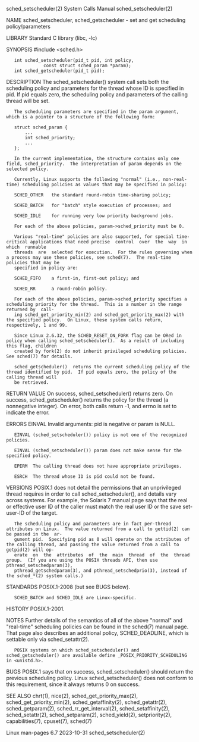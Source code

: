 sched_setscheduler(2)						      System Calls Manual						 sched_setscheduler(2)

NAME
       sched_setscheduler, sched_getscheduler - set and get scheduling policy/parameters

LIBRARY
       Standard C library (libc, -lc)

SYNOPSIS
       #include <sched.h>

       int sched_setscheduler(pid_t pid, int policy,
			      const struct sched_param *param);
       int sched_getscheduler(pid_t pid);

DESCRIPTION
       The  sched_setscheduler()  system call sets both the scheduling policy and parameters for the thread whose ID is specified in pid.  If pid equals zero,
       the scheduling policy and parameters of the calling thread will be set.

       The scheduling parameters are specified in the param argument, which is a pointer to a structure of the following form:

	   struct sched_param {
	       ...
	       int sched_priority;
	       ...
	   };

       In the current implementation, the structure contains only one field, sched_priority.  The interpretation of param depends on the selected policy.

       Currently, Linux supports the following "normal" (i.e., non-real-time) scheduling policies as values that may be specified in policy:

       SCHED_OTHER   the standard round-robin time-sharing policy;

       SCHED_BATCH   for "batch" style execution of processes; and

       SCHED_IDLE    for running very low priority background jobs.

       For each of the above policies, param->sched_priority must be 0.

       Various "real-time" policies are also supported, for special time-critical applications that need precise  control  over	 the  way  in  which  runnable
       threads	are  selected for execution.  For the rules governing when a process may use these policies, see sched(7).  The real-time policies that may be
       specified in policy are:

       SCHED_FIFO    a first-in, first-out policy; and

       SCHED_RR	     a round-robin policy.

       For each of the above policies, param->sched_priority specifies a scheduling priority for the thread.  This is a number in the range returned by	 call‐
       ing sched_get_priority_min(2) and sched_get_priority_max(2) with the specified policy.  On Linux, these system calls return, respectively, 1 and 99.

       Since Linux 2.6.32, the SCHED_RESET_ON_FORK flag can be ORed in policy when calling sched_setscheduler().  As a result of including this flag, children
       created by fork(2) do not inherit privileged scheduling policies.  See sched(7) for details.

       sched_getscheduler()  returns the current scheduling policy of the thread identified by pid.  If pid equals zero, the policy of the calling thread will
       be retrieved.

RETURN VALUE
       On success, sched_setscheduler() returns zero.  On success, sched_getscheduler() returns the policy for the thread (a nonnegative integer).  On	error,
       both calls return -1, and errno is set to indicate the error.

ERRORS
       EINVAL Invalid arguments: pid is negative or param is NULL.

       EINVAL (sched_setscheduler()) policy is not one of the recognized policies.

       EINVAL (sched_setscheduler()) param does not make sense for the specified policy.

       EPERM  The calling thread does not have appropriate privileges.

       ESRCH  The thread whose ID is pid could not be found.

VERSIONS
       POSIX.1	does  not  detail the permissions that an unprivileged thread requires in order to call sched_setscheduler(), and details vary across systems.
       For example, the Solaris 7 manual page says that the real or effective user ID of the caller must match the real user ID or the save set-user-ID of the
       target.

       The scheduling policy and parameters are in fact per-thread attributes on Linux.	 The value returned from a call to gettid(2) can be passed in the  ar‐
       gument pid.  Specifying pid as 0 will operate on the attributes of the calling thread, and passing the value returned from a call to getpid(2) will op‐
       erate  on  the  attributes  of  the  main  thread  of  the  thread  group.  (If you are using the POSIX threads API, then use pthread_setschedparam(3),
       pthread_getschedparam(3), and pthread_setschedprio(3), instead of the sched_*(2) system calls.)

STANDARDS
       POSIX.1-2008 (but see BUGS below).

       SCHED_BATCH and SCHED_IDLE are Linux-specific.

HISTORY
       POSIX.1-2001.

NOTES
       Further details of the semantics of all of the above "normal" and "real-time" scheduling policies can be found in the sched(7) manual page.  That  page
       also describes an additional policy, SCHED_DEADLINE, which is settable only via sched_setattr(2).

       POSIX systems on which sched_setscheduler() and sched_getscheduler() are available define _POSIX_PRIORITY_SCHEDULING in <unistd.h>.

BUGS
       POSIX.1	says  that on success, sched_setscheduler() should return the previous scheduling policy.  Linux sched_setscheduler() does not conform to this
       requirement, since it always returns 0 on success.

SEE ALSO
       chrt(1), nice(2), sched_get_priority_max(2), sched_get_priority_min(2), sched_getaffinity(2), sched_getattr(2), sched_getparam(2),
       sched_rr_get_interval(2), sched_setaffinity(2), sched_setattr(2), sched_setparam(2), sched_yield(2), setpriority(2), capabilities(7), cpuset(7),
       sched(7)

Linux man-pages 6.7							  2023-10-31							 sched_setscheduler(2)
